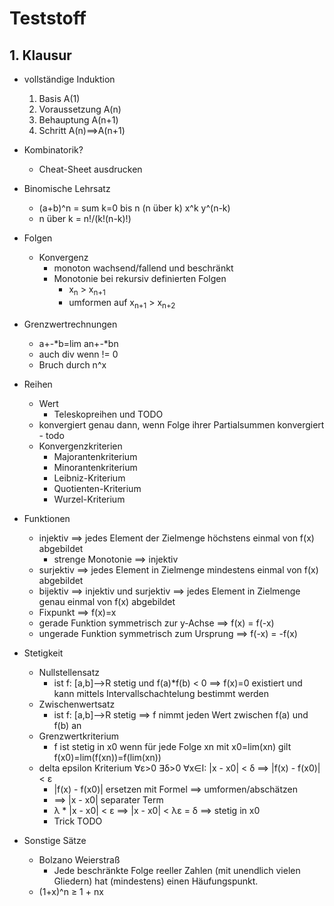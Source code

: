 # Teststoff
## 1. Klausur
+ vollständige Induktion
	1) Basis A(1)
	2) Voraussetzung A(n)
	3) Behauptung A(n+1)
	4) Schritt A(n)==>A(n+1)
+ Kombinatorik?
	+ Cheat-Sheet ausdrucken
+ Binomische Lehrsatz
	+ (a+b)^n = sum k=0 bis n (n über k) x^k y^(n-k)
	+ n über k = n!/(k!(n-k)!)
+ Folgen
	+ Konvergenz
		+ monoton wachsend/fallend und beschränkt
		+ Monotonie bei rekursiv definierten Folgen
			+ x<sub>n</sub> > x<sub>n+1</sub>
			+ umformen auf x<sub>n+1</sub> > x<sub>n+2</sub>
+ Grenzwertrechnungen
	+ a+-*b=lim an+-*bn
	+ auch div wenn != 0
	+ Bruch durch n^x
+ Reihen
	+ Wert
		+ Teleskopreihen und TODO
	+ konvergiert genau dann, wenn Folge ihrer Partialsummen konvergiert - todo
	+ Konvergenzkriterien
		+ Majorantenkriterium
		+ Minorantenkriterium
		+ Leibniz-Kriterium
		+ Quotienten-Kriterium
		+ Wurzel-Kriterium
+ Funktionen
	+ injektiv ==> jedes Element der Zielmenge höchstens einmal von f(x) abgebildet
		+ strenge Monotonie ==> injektiv
	+ surjektiv ==> jedes Element in Zielmenge mindestens einmal von f(x) abgebildet
	+ bijektiv ==> injektiv und surjektiv ==> jedes Element in Zielmenge genau einmal von f(x) abgebildet
	+ Fixpunkt ==> f(x)=x
	+ gerade Funktion symmetrisch zur y-Achse ==> f(x) = f(-x)
	+ ungerade Funktion symmetrisch zum Ursprung ==> f(-x) = -f(x)
+ Stetigkeit
	+ Nullstellensatz
		+ ist f: [a,b]-->R stetig und f(a)*f(b) < 0 ==> f(x)=0 existiert und kann mittels Intervallschachtelung bestimmt werden
	+ Zwischenwertsatz
		+ ist f: [a,b]-->R stetig ==> f nimmt jeden Wert zwischen f(a) und f(b) an
	+ Grenzwertkriterium
		+ f ist stetig in x0 wenn für jede Folge xn mit x0=lim(xn) gilt f(x0)=lim(f(xn))=f(lim(xn))
	+ delta epsilon Kriterium
		∀ε>0 ∃δ>0 ∀x∈I: |x - x0| < δ ==> |f(x) - f(x0)| < ε
		+ |f(x) - f(x0)| ersetzen mit Formel ==> umformen/abschätzen
		+  ==> |x - x0| separater Term
		+ λ * |x - x0| < ε ==> |x - x0| < λε = δ ==> stetig in x0
		+ Trick TODO

+ Sonstige Sätze
	+ Bolzano Weierstraß
		+ Jede beschränkte Folge reeller Zahlen (mit unendlich vielen Gliedern) hat (mindestens) einen Häufungspunkt.
	 + (1+x)^n ≥ 1 + nx
